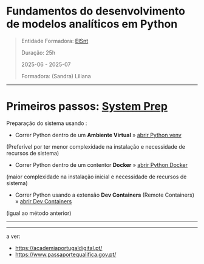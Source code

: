 # Fundamentos do desenvolvimento de modelos analíticos em Python


> Entidade Formadora: [EISnt](https://eisnt.com/)
>
> Duração: 25h
> 
> 2025-06 - 2025-07
> 
> Formadora: (Sandra) Liliana


* * * 
# Primeiros passos: [System Prep](system_prep/python_venv.md)

Preparação do sistema usando :


* Correr Python dentro de um **Ambiente Virtual** » [abrir Python venv](system_prep/python_venv.md)

(Preferível por ter menor complexidade na instalação e necessidade de recursos de sistema)


* Correr Python dentro de um contentor **Docker** » [abrir Python Docker](system_prep/python_docker.md)

(maior complexidade na instalação inicial e necessidade de recursos de sistema)

* Correr Python usando a extensão **Dev Containers** (Remote Containers) » [abrir Dev Containers](system_prep/python_dev_containers.md)

(igual ao método anterior)


* * *


***

a ver:
- https://academiaportugaldigital.pt/
- https://www.passaportequalifica.gov.pt/